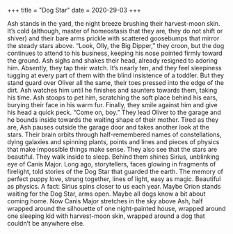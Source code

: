 +++
title = "Dog Star"
date = 2020-29-03
+++

Ash stands in the yard, the night breeze brushing their harvest-moon skin. It’s cold (although, master of homeostasis that they are, they do not shift or shiver) and their bare arms prickle with scattered goosebumps that mirror the steady stars above.
“Look, Olly, the Big Dipper,” they croon, but the dog continues to attend to his business, keeping his nose pointed firmly toward the ground. Ash sighs and shakes their head, already resigned to adoring him.
Absently, they tap their watch. It’s nearly ten, and they feel sleepiness tugging at every part of them with the blind insistence of a toddler. But they stand guard over Oliver all the same, their toes pressed into the edge of the dirt. Ash watches him until he finishes and saunters towards them, taking his time. Ash stoops to pet him, scratching the soft place behind his ears, burying their face in his warm fur. 
Finally, they smile against him and give his head a quick peck. “Come on, boy.” They lead Oliver to the garage and he bounds inside towards the waiting shape of their mother. 
Tired as they are, Ash pauses outside the garage door and takes another look at the stars. Their brain orbits through half-remembered names of constellations, dying galaxies and spinning plants, points and lines and pieces of physics that make impossible things make sense.
They also see that the stars are beautiful.
They walk inside to sleep. 
Behind them shines Sirius, unblinking eye of Canis Major. Long ago, storytellers, faces glowing in fragments of firelight, told stories of the Dog Star that guarded the earth. The memory of perfect puppy love, strung together, lines of light, easy as magic. Beautiful as physics. A fact: Sirius spins closer to us each year. Maybe Orion stands waiting for the Dog Star, arms open. Maybe all dogs know a bit about coming home.
Now Canis Major stretches in the sky above Ash, half wrapped around the silhouette of one night-painted house, wrapped around one sleeping kid with harvest-moon skin, wrapped around a dog that couldn’t be anywhere else.

